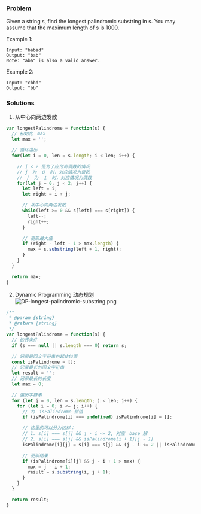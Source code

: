 ### Problem

Given a string s, find the longest palindromic substring in s. You may assume that the maximum length of s is 1000.

Example 1:
```
Input: "babad"
Output: "bab"
Note: "aba" is also a valid answer.
```

Example 2:
```
Input: "cbbd"
Output: "bb"
```

### Solutions
1. 从中心向两边发散

```js
var longestPalindrome = function(s) {
  // 初始化　max
  let max = '';

  // 循环遍历
  for(let i = 0, len = s.length; i < len; i++) {

    // j < 2 是为了应付奇偶数的情况
    // j　为　０　时，对应情况为奇数
    // ｊ　为　１　时，对应情况为偶数
    for(let j = 0; j < 2; j++) {
      let left = i;
      let right = i + j;

      // 从中心向两边发散
      while(left >= 0 && s[left] === s[right]) {
        left--;
        right++;
      }

      // 更新最大值
      if (right - left - 1 > max.length) {
        max = s.substring(left + 1, right);
      }
    }
  }

  return max;
}
```

2. Dynamic Programming 动态规划  
![DP-longest-palindromic-substring.png](https://qn-static.felixzzz.cn/DP-longest-palindromic-substring.png)

```js
/**
 * @param {string}
 * @return {string}
 */
var longestPalindrome = function(s) {
  // 边界条件
  if (s === null || s.length === 0) return s;

  // 记录是回文字符串的起止位置
  const isPalindrome = [];
  // 记录最长的回文字符串
  let result = '';
  // 记录最长的长度
  let max = 0;

  // 遍历字符串
  for (let j = 0, len = s.length; j < len; j++) {
    for (let i = 0; i <= j; i++) {
      // 为　isPalindrome 赋值
      if (isPalindrome[i] === undefined) isPalindrome[i] = [];

      // 这里的可以分为这样：
      // 1. s[i] === s[j] && j - i <= 2, 对应　base 解
      // 2. s[i] === s[j] && isPalindrome[i + 1][j - 1]
      isPalindrome[i][j] = s[i] === s[j] && (j - i <= 2 || isPalindrome[i + 1][j - 1]);

      // 更新结果
      if (isPalindrome[i][j] && j - i + 1 > max) {
        max = j - i + 1;
        result = s.substring(i, j + 1);
      }
    }
  }

  return result;
}
```
